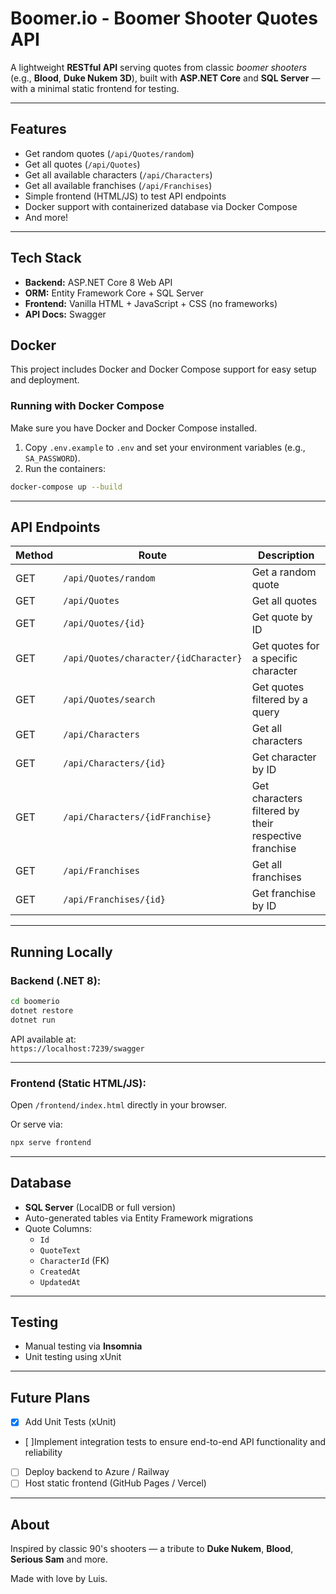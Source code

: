 # Boomer.io - Boomer Shooter Quotes API

A lightweight **RESTful API** serving quotes from classic _boomer shooters_ (e.g., **Blood**, **Duke Nukem 3D**), built with **ASP.NET Core** and **SQL Server** — with a minimal static frontend for testing.

---

## Features

- Get random quotes (`/api/Quotes/random`)
- Get all quotes (`/api/Quotes`)
- Get all available characters (`/api/Characters`)
- Get all available franchises (`/api/Franchises`)
- Simple frontend (HTML/JS) to test API endpoints
- Docker support with containerized database via Docker Compose
- And more!

---

## Tech Stack

- **Backend:** ASP.NET Core 8 Web API
- **ORM:** Entity Framework Core + SQL Server
- **Frontend:** Vanilla HTML + JavaScript + CSS (no frameworks)
- **API Docs:** Swagger

## Docker

This project includes Docker and Docker Compose support for easy setup and deployment.

### Running with Docker Compose

Make sure you have Docker and Docker Compose installed.

1. Copy `.env.example` to `.env` and set your environment variables (e.g., `SA_PASSWORD`).
2. Run the containers:

```bash
docker-compose up --build
```

---

## API Endpoints

| Method | Route                                 | Description                                           |
| ------ | ------------------------------------- | ----------------------------------------------------- |
| GET    | `/api/Quotes/random`                  | Get a random quote                                    |
| GET    | `/api/Quotes`                         | Get all quotes                                        |
| GET    | `/api/Quotes/{id}`                    | Get quote by ID                                       |
| GET    | `/api/Quotes/character/{idCharacter}` | Get quotes for a specific character                   |
| GET    | `/api/Quotes/search`                  | Get quotes filtered by a query                        |
| GET    | `/api/Characters`                     | Get all characters                                    |
| GET    | `/api/Characters/{id}`                | Get character by ID                                   |
| GET    | `/api/Characters/{idFranchise}`       | Get characters filtered by their respective franchise |
| GET    | `/api/Franchises`                     | Get all franchises                                    |
| GET    | `/api/Franchises/{id}`                | Get franchise by ID                                   |

---

## Running Locally

### Backend (.NET 8):

```bash
cd boomerio
dotnet restore
dotnet run
```

API available at:  
`https://localhost:7239/swagger`

---

### Frontend (Static HTML/JS):

Open `/frontend/index.html` directly in your browser.

Or serve via:

```bash
npx serve frontend
```

---

## Database

- **SQL Server** (LocalDB or full version)
- Auto-generated tables via Entity Framework migrations
- Quote Columns:
  - `Id`
  - `QuoteText`
  - `CharacterId` (FK)
  - `CreatedAt`
  - `UpdatedAt`

---

## Testing

- Manual testing via **Insomnia**
- Unit testing using xUnit

---

## Future Plans

- [x] Add Unit Tests (xUnit)
- [ ]Implement integration tests to ensure end-to-end API functionality and reliability
- [ ] Deploy backend to Azure / Railway
- [ ] Host static frontend (GitHub Pages / Vercel)

---

## About

Inspired by classic 90's shooters — a tribute to **Duke Nukem**, **Blood**, **Serious Sam** and more.

Made with love by Luis.

